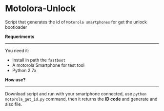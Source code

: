# Motolora-Unlock
Script that generates the id of `Motorola smartphones` for get the unlock bootloader

**Requeriments**
***********

You need it:

* Install in path the `fastboot`
* A motorola Smartphone for test tool
* Python 2.7x

**How use?**
********

Download script and run with your smartphone connected, use `python motorola_get_id.py` command, then it returns the **ID code** and generate and also file.
